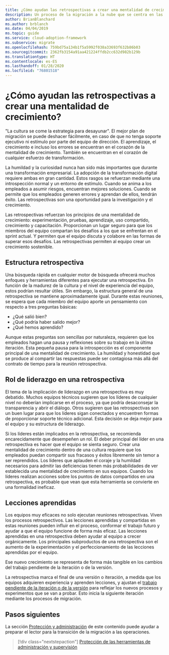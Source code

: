 ```yaml
---
title: ¿Cómo ayudan las retrospectivas a crear una mentalidad de crecimiento?
description: Un proceso de la migración a la nube que se centra en las tareas de migración de cargas de trabajo.
author: BrianBlanchard
ms.author: brblanch
ms.date: 04/04/2019
ms.topic: guide
ms.service: cloud-adoption-framework
ms.subservice: migrate
ms.openlocfilehash: 759bd75a134b1f5a5992f038a33693f632b86b03
ms.sourcegitcommit: 2362fb3154a91aa421224ffdb2cc632d982b129b
ms.translationtype: HT
ms.contentlocale: es-ES
ms.lasthandoff: 01/28/2020
ms.locfileid: "76801518"
---
```

<!-- markdownlint-disable MD026 -->

# <a name="how-do-retrospectives-help-build-a-growth-mindset"></a>¿Cómo ayudan las retrospectivas a crear una mentalidad de crecimiento?

"La cultura se come la estrategia para desayunar". El mejor plan de migración se puede deshacer fácilmente, en caso de que no tenga soporte ejecutivo ni estímulo por parte del equipo de dirección. El aprendizaje, el crecimiento e incluso los errores se encuentran en el corazón de la mentalidad de crecimiento. También se encuentran en el corazón de cualquier esfuerzo de transformación.

La humildad y la curiosidad nunca han sido más importantes que durante una transformación empresarial. La adopción de la transformación digital requiere ambas en gran cantidad. Estos rasgos se refuerzan mediante una introspección normal y un entorno de estímulo. Cuando se anima a los empleados a asumir riesgos, encuentran mejores soluciones. Cuando se permite que los empleados generen errores y aprendan de ellos, tendrán éxito. Las retrospectivas son una oportunidad para la investigación y el crecimiento.

Las retrospectivas refuerzan los principios de una mentalidad de crecimiento: experimentación, pruebas, aprendizaje, uso compartido, crecimiento y capacitación. Proporcionan un lugar seguro para que los miembros del equipo compartan los desafíos a los que se enfrentan en el sprint actual. Y permiten que el equipo discuta y colabore en las formas de superar esos desafíos. Las retrospectivas permiten al equipo crear un crecimiento sostenible.

## <a name="retrospective-structure"></a>Estructura retrospectiva

Una búsqueda rápida en cualquier motor de búsqueda ofrecerá muchos enfoques y herramientas diferentes para ejecutar una retrospectiva. En función de la madurez de la cultura y el nivel de experiencia del equipo, estos podrían resultar útiles. Sin embargo, la estructura general de una retrospectiva se mantiene aproximadamente igual. Durante estas reuniones, se espera que cada miembro del equipo aporte un pensamiento con respecto a tres preguntas básicas:

- ¿Qué salió bien?
- ¿Qué podría haber salido mejor?
- ¿Qué hemos aprendido?

Aunque estas preguntas son sencillas por naturaleza, requieren que los empleados hagan una pausa y reflexiones sobre su trabajo en la última iteración. Esta pequeña pausa para la introspección es el componente principal de una mentalidad de crecimiento. La humildad y honestidad que se produce al compartir las respuestas puede ser contagiosa más allá del contrato de tiempo para la reunión retrospectiva.

## <a name="leaderships-role-in-a-retrospective"></a>Rol de liderazgo en una retrospectiva

El tema de la implicación de liderazgo en una retrospectiva es muy debatido. Muchos equipos técnicos sugieren que los líderes de cualquier nivel no deberían implicarse en el proceso, ya que podría desaconsejar la transparencia y abrir el diálogo. Otros sugieren que las retrospectivas son un buen lugar para que los líderes sigan conectados y encuentren formas de proporcionar soporte técnico adicional. Esta decisión se deja mejor para el equipo y su estructura de liderazgo.

Si los líderes están implicados en la retrospectiva, se recomienda encarecidamente que desempeñen un rol. El deber principal del líder en una retrospectiva es hacer que el equipo se sienta seguro. Crear una mentalidad de crecimiento dentro de una cultura requiere que los empleados puedan compartir sus fracasos y éxitos libremente sin temor a ser reprendidos. Los líderes que aplauden el coraje y la humildad necesarios para admitir las deficiencias tienen más probabilidades de ver establecida una mentalidad de crecimiento en sus equipos. Cuando los líderes realizan acciones sobre los puntos de datos compartidos en una retrospectiva, es probable que vean que esta herramienta se convierte en una formalidad ineficaz.

## <a name="lessons-learned"></a>Lecciones aprendidas

Los equipos muy eficaces no solo ejecutan reuniones retrospectivas. Viven los procesos retrospectivos. Las lecciones aprendidas y compartidas en estas reuniones pueden influir en el proceso, conformar el trabajo futuro y ayudar a que el equipo funcione de forma más eficaz. Las lecciones aprendidas en una retrospectiva deben ayudar al equipo a crecer orgánicamente. Los principales subproductos de una retrospectiva son el aumento de la experimentación y el perfeccionamiento de las lecciones aprendidas por el equipo.

Ese nuevo crecimiento se representa de forma más tangible en los cambios del trabajo pendiente de la iteración o de la versión.

La retrospectiva marca el final de una versión o iteración, a medida que los equipos adquieren experiencia y aprenden lecciones, y ajustan el [trabajo pendiente de la iteración o de la versión](../assess/release-iteration-backlog.md) para reflejar los nuevos procesos y experimentos que se van a probar. Esto inicia la siguiente iteración mediante los procesos de migración.

## <a name="next-steps"></a>Pasos siguientes

La sección [Protección y administración](../secure-and-manage/index.md) de este contenido puede ayudar a preparar el lector para la transición de la migración a las operaciones.

> [!div class="nextstepaction"]
> [Protección de las herramientas de administración y supervisión](../secure-and-manage/index.md)
